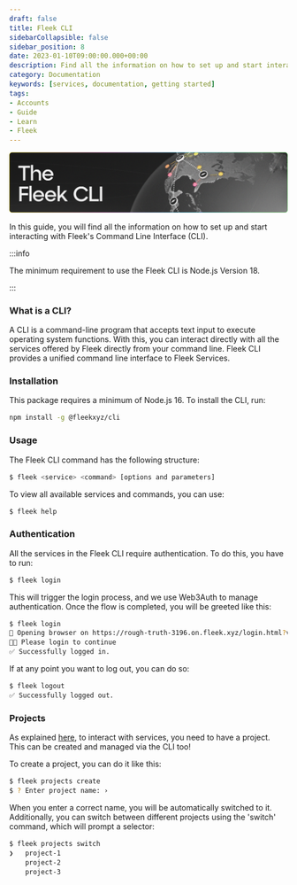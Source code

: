 ```yaml
---
draft: false
title: Fleek CLI 
sidebarCollapsible: false
sidebar_position: 8
date: 2023-01-10T09:00:00.000+00:00
description: Find all the information on how to set up and start interacting with Fleek's Command Line Interface (CLI). Install, authenticate, and manage projects directly from your command line.
category: Documentation
keywords: [services, documentation, getting started]
tags:
- Accounts
- Guide
- Learn
- Fleek
---
```


![](../images/cli.png)

In this guide, you will find all the information on how to set up and start interacting with Fleek's Command Line Interface (CLI).

:::info

The minimum requirement to use the Fleek CLI is Node.js Version 18.

:::

### What is a CLI?

A CLI is a command-line program that accepts text input to execute operating system functions. With this, you can interact directly with all the services offered by Fleek directly from your command line. Fleek CLI provides a unified command line interface to Fleek Services.

### Installation

This package requires a minimum of Node.js 16. To install the CLI, run:

```bash copy
npm install -g @fleekxyz/cli
```

### Usage

The Fleek CLI command has the following structure:

```bash copy
$ fleek <service> <command> [options and parameters]
```

To view all available services and commands, you can use:
```bash copy
$ fleek help
```

### Authentication

All the services in the Fleek CLI require authentication. To do this, you have to run:

```bash copy
$ fleek login
```
This will trigger the login process, and we use Web3Auth to manage authentication. Once the flow is completed, you will be greeted like this:

```bash copy
$ fleek login
🔗 Opening browser on https://rough-truth-3196.on.fleek.xyz/login.html?verificationSession=... 
🧑‍💻 Please login to continue
✅ Successfully logged in.
```

If at any point you want to log out, you can do so:

```bash copy
$ fleek logout
✅ Successfully logged out.
```

### Projects

As explained [here](/docs/Projects), to interact with services, you need to have a project. This can be created and managed via the CLI too!

To create a project, you can do it like this:

```bash copy
$ fleek projects create
$ ? Enter project name: › 
```

When you enter a correct name, you will be automatically switched to it. Additionally, you can switch between different projects using the 'switch' command, which will prompt a selector:

```bash copy
$ fleek projects switch
❯   project-1
    project-2
    project-3
```
